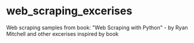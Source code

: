 # web_scraping_excerises
Web scraping samples from book: "Web Scraping with Python" - by Ryan Mitchell and other excerises inspired by book
